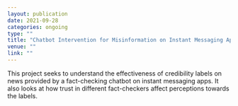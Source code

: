 ```yaml
---
layout: publication
date: 2021-09-28
categories: ongoing
type: ""
title: "Chatbot Intervention for Misinformation on Instant Messaging Apps"
venue: ""
link: ""
---
```


This project seeks to understand the effectiveness of credibility labels on news provided by a fact-checking chatbot on instant messaging apps. It also looks at how trust in different fact-checkers affect perceptions towards the labels.